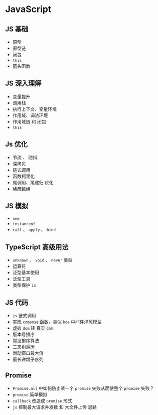 # JavaScript


## JS 基础

- 原型
- 原型链
- 闭包
- `this`
- 箭头函数


## JS 深入理解

- 变量提升
- 调用栈
- 执行上下文、变量环境
- 作用域、词法环境
- 作用域链 和 闭包
- `this`


## Js 优化

- 节流 、 防抖
- 深拷贝
- 链式调用
- 函数柯里化
- 尾调用、尾递归 优化
- 稀疏数组


## JS 模拟

- `new`
- `instanceof`
- `call` 、 `apply` 、 `bind`


## TypeScript 高级用法

- `unknown` 、 `void` 、 `never` 类型
- 运算符
- 泛型基本使用
- 泛型工具
- 类型保护 `is`


## JS 代码

- `js` 链式调用
- 实现 `compose` 函数，类似 `koa` 中间件洋葱模型
- 虚拟 `dom` 转 真实 `dom`
- 版本号排序
- 常见排序算法
- 二叉树遍历
- 滑动窗口最大值
- 最长递增子序列


## Promise

- `Promise.all` 中如何防⽌某⼀个 `promise` 失败从⽽使整个 `promise` 失败？
- `promise` 简单模拟
- `callback` 改造成 `promise` 形式
- `js` 控制最大请求并发数 和 大文件上传 思路
